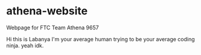 # athena-website
Webpage for FTC Team Athena 9657

Hi this is Labanya I'm your average human trying to be your average coding ninja. yeah idk.
